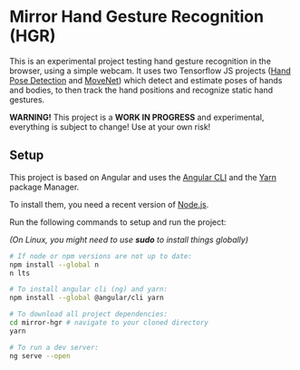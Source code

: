 # Mirror Hand Gesture Recognition (HGR)

This is an experimental project testing hand gesture recognition in the browser, using a simple webcam. It uses two Tensorflow JS projects ([Hand Pose Detection](https://github.com/tensorflow/tfjs-models/tree/master/hand-pose-detection) and [MoveNet](https://github.com/tensorflow/tfjs-models/tree/master/pose-detection/src/movenet)) which detect and estimate poses of hands and bodies, to then track the hand positions and recognize static hand gestures.

**WARNING!** This project is a **WORK IN PROGRESS** and experimental, everything is subject to change! Use at your own risk!

## Setup

This project is based on Angular and uses the [Angular CLI](https://github.com/angular/angular-cli) and the [Yarn](https://yarnpkg.com/) package Manager.

To install them, you need a recent version of [Node.js](https://nodejs.org/).

Run the following commands to setup and run the project:

*(On Linux, you might need to use **sudo** to install things globally)*
```bash
# If node or npm versions are not up to date:
npm install --global n
n lts

# To install angular cli (ng) and yarn:
npm install --global @angular/cli yarn

# To download all project dependencies:
cd mirror-hgr # navigate to your cloned directory
yarn

# To run a dev server:
ng serve --open
```